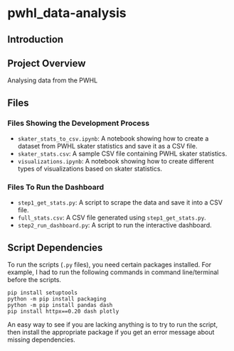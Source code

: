 # pwhl_data-analysis

## Introduction

## Project Overview

Analysing data from the PWHL

## Files

### Files Showing the Development Process

* `skater_stats_to_csv.ipynb`: A notebook showing how to create a dataset from PWHL skater statistics and save it as a CSV file.
* `skater_stats.csv`: A sample CSV file containing PWHL skater statistics.
* `visualizations.ipynb`: A notebook showing how to create different types of visualizations based on skater statistics.

### Files To Run the Dashboard

* `step1_get_stats.py`: A script to scrape the data and save it into a CSV file.
* `full_stats.csv`: A CSV file generated using `step1_get_stats.py`.
* `step2_run_dashboard.py`: A script to run the interactive dashboard.

## Script Dependencies

To run the scripts (`.py` files), you need certain packages installed. For example, I had to run the following commands in command line/terminal before the scripts.

```
pip install setuptools
python -m pip install packaging
python -m pip install pandas dash
pip install httpx==0.20 dash plotly
```

An easy way to see if you are lacking anything is to try to run the script, then install the appropriate package if you get an error message about missing dependencies.
